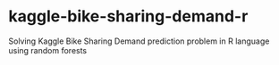 kaggle-bike-sharing-demand-r
============================

Solving Kaggle Bike Sharing Demand prediction problem in R language using random forests
